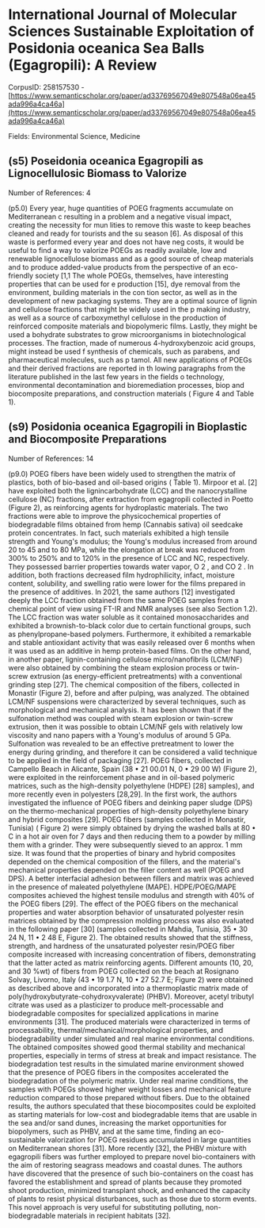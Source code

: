 # International Journal of Molecular Sciences Sustainable Exploitation of Posidonia oceanica Sea Balls (Egagropili): A Review

CorpusID: 258157530 - [https://www.semanticscholar.org/paper/ad33769567049e807548a06ea45ada996a4ca46a](https://www.semanticscholar.org/paper/ad33769567049e807548a06ea45ada996a4ca46a)

Fields: Environmental Science, Medicine

## (s5) Poseidonia oceanica Egagropili as Lignocellulosic Biomass to Valorize
Number of References: 4

(p5.0) Every year, huge quantities of POEG fragments accumulate on Mediterranean c resulting in a problem and a negative visual impact, creating the necessity for mun lities to remove this waste to keep beaches cleaned and ready for tourists and the su season [6]. As disposal of this waste is performed every year and does not have neg costs, it would be useful to find a way to valorize POEGs as readily available, low and renewable lignocellulose biomass and as a good source of cheap materials and to produce added-value products from the perspective of an eco-friendly society [1,1 The whole POEGs, themselves, have interesting properties that can be used for e production [15], dye removal from the environment, building materials in the con tion sector, as well as in the development of new packaging systems. They are a optimal source of lignin and cellulose fractions that might be widely used in the p making industry, as well as a source of carboxymethyl cellulose in the production of reinforced composite materials and biopolymeric films. Lastly, they might be used a bohydrate substrates to grow microorganisms in biotechnological processes. The fraction, made of numerous 4-hydroxybenzoic acid groups, might instead be used f synthesis of chemicals, such as parabens, and pharmaceutical molecules, such as p tamol. All new applications of POEGs and their derived fractions are reported in th lowing paragraphs from the literature published in the last few years in the fields o technology, environmental decontamination and bioremediation processes, biop and biocomposite preparations, and construction materials ( Figure 4 and Table 1).  
## (s9) Posidonia oceanica Egagropili in Bioplastic and Biocomposite Preparations
Number of References: 14

(p9.0) POEG fibers have been widely used to strengthen the matrix of plastics, both of bio-based and oil-based origins ( Table 1). Mirpoor et al. [2] have exploited both the lignincarbohydrate (LCC) and the nanocrystalline cellulose (NC) fractions, after extraction from egagropili collected in Poetto (Figure 2), as reinforcing agents for hydroplastic materials. The two fractions were able to improve the physicochemical properties of biodegradable films obtained from hemp (Cannabis sativa) oil seedcake protein concentrates. In fact, such materials exhibited a high tensile strength and Young's modulus; the Young's modulus increased from around 20 to 45 and to 80 MPa, while the elongation at break was reduced from 300% to 250% and to 120% in the presence of LCC and NC, respectively. They possessed barrier properties towards water vapor, O 2 , and CO 2 . In addition, both fractions decreased film hydrophilicity, infact, moisture content, solubility, and swelling ratio were lower for the films prepared in the presence of additives. In 2021, the same authors [12] investigated deeply the LCC fraction obtained from the same POEG samples from a chemical point of view using FT-IR and NMR analyses (see also Section 1.2). The LCC fraction was water soluble as it contained monosaccharides and exhibited a brownish-to-black color due to certain functional groups, such as phenylpropane-based polymers. Furthermore, it exhibited a remarkable and stable antioxidant activity that was easily released over 6 months when it was used as an additive in hemp protein-based films. On the other hand, in another paper, lignin-containing cellulose micro/nanofibrils (LCM/NF) were also obtained by combining the steam explosion process or twin-screw extrusion (as energy-efficient pretreatments) with a conventional grinding step [27]. The chemical composition of the fibers, collected in Monastir (Figure 2), before and after pulping, was analyzed. The obtained LCM/NF suspensions were characterized by several techniques, such as morphological and mechanical analysis. It has been shown that if the sulfonation method was coupled with steam explosion or twin-screw extrusion, then it was possible to obtain LCM/NF gels with relatively low viscosity and nano papers with a Young's modulus of around 5 GPa. Sulfonation was revealed to be an effective pretreatment to lower the energy during grinding, and therefore it can be considered a valid technique to be applied in the field of packaging [27]. POEG fibers, collected in Campello Beach in Alicante, Spain (38 • 21 00.01 N, 0 • 29 00 W) (Figure 2), were exploited in the reinforcement phase and in oil-based polymeric matrices, such as the high-density polyethylene (HDPE) [28] samples), and more recently even in polyesters [28,29]. In the first work, the authors investigated the influence of POEG fibers and deinking paper sludge (DPS) on the thermo-mechanical properties of high-density polyethylene binary and hybrid composites [29]. POEG fibers (samples collected in Monastir, Tunisia) ( Figure 2) were simply obtained by drying the washed balls at 80 • C in a hot air oven for 7 days and then reducing them to a powder by milling them with a grinder. They were subsequently sieved to an approx. 1 mm size. It was found that the properties of binary and hybrid composites depended on the chemical composition of the fillers, and the material's mechanical properties depended on the filler content as well (POEG and DPS). A better interfacial adhesion between fillers and matrix was achieved in the presence of maleated polyethylene (MAPE). HDPE/POEG/MAPE composites achieved the highest tensile modulus and strength with 40% of the POEG fibers [29]. The effect of the POEG fibers on the mechanical properties and water absorption behavior of unsaturated polyester resin matrices obtained by the compression molding process was also evaluated in the following paper [30] (samples collected in Mahdia, Tunisia, 35 • 30 24 N, 11 • 2 48 E, Figure 2). The obtained results showed that the stiffness, strength, and hardness of the unsaturated polyester resin/POEG fiber composite increased with increasing concentration of fibers, demonstrating that the latter acted as matrix reinforcing agents. Different amounts (10, 20, and 30 %wt) of fibers from POEG collected on the beach at Rosignano Solvay, Livorno, Italy (43 • 19 1.7 N, 10 • 27 52.7 E; Figure 2) were obtained as described above and incorporated into a thermoplastic matrix made of poly(hydroxybutyrate-cohydroxyvalerate) (PHBV). Moreover, acetyl tributyl citrate was used as a plasticizer to produce melt-processable and biodegradable composites for specialized applications in marine environments [31]. The produced materials were characterized in terms of processability, thermal/mechanical/morphological properties, and biodegradability under simulated and real marine environmental conditions. The obtained composites showed good thermal stability and mechanical properties, especially in terms of stress at break and impact resistance. The biodegradation test results in the simulated marine environment showed that the presence of POEG fibers in the composites accelerated the biodegradation of the polymeric matrix. Under real marine conditions, the samples with POEGs showed higher weight losses and mechanical feature reduction compared to those prepared without fibers. Due to the obtained results, the authors speculated that these biocomposites could be exploited as starting materials for low-cost and biodegradable items that are usable in the sea and/or sand dunes, increasing the market opportunities for biopolymers, such as PHBV, and at the same time, finding an eco-sustainable valorization for POEG residues accumulated in large quantities on Mediterranean shores [31]. More recently [32], the PHBV mixture with egagropili fibers was further employed to prepare novel bio-containers with the aim of restoring seagrass meadows and coastal dunes. The authors have discovered that the presence of such bio-containers on the coast has favored the establishment and spread of plants because they promoted shoot production, minimized transplant shock, and enhanced the capacity of plants to resist physical disturbances, such as those due to storm events. This novel approach is very useful for substituting polluting, non-biodegradable materials in recipient habitats [32].
